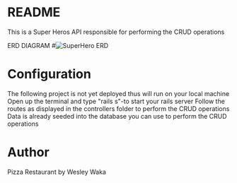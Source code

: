 # README

This is a Super Heros API responsible for performing the CRUD operations

 ERD DIAGRAM
#![SuperHero ERD](https://user-images.githubusercontent.com/110999866/227783783-e4404193-f1d8-4fc3-a662-cf5e19a80ec7.jpg)

# Configuration

The following project is not yet deployed thus will run on your local machine
Open up the terminal and type "rails s"-to start your rails server
Follow the routes as displayed in the controllers folder to perform the CRUD operations
Data is already seeded into the database you can use to perform the CRUD operations

# Author

Pizza Restaurant by Wesley Waka

